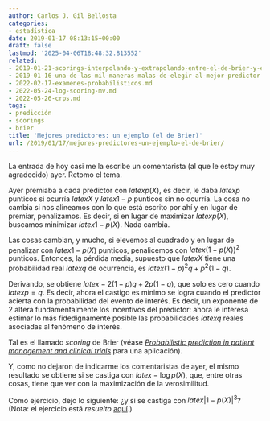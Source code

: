```yaml
---
author: Carlos J. Gil Bellosta
categories:
- estadística
date: 2019-01-17 08:13:15+00:00
draft: false
lastmod: '2025-04-06T18:48:32.813552'
related:
- 2019-01-21-scorings-interpolando-y-extrapolando-entre-el-de-brier-y-el-lineal.md
- 2019-01-16-una-de-las-mil-maneras-malas-de-elegir-al-mejor-predictor.md
- 2022-02-17-examenes-probabilisticos.md
- 2022-05-24-log-scoring-mv.md
- 2022-05-26-crps.md
tags:
- predicción
- scorings
- brier
title: 'Mejores predictores: un ejemplo (el de Brier)'
url: /2019/01/17/mejores-predictores-un-ejemplo-el-de-brier/
---
```


La entrada de hoy casi me la escribe un comentarista (al que le estoy muy agradecido) ayer. Retomo el tema.

Ayer premiaba a cada predictor con $latex p(X)$, es decir, le daba $latex p$ punticos si ocurría $latex X$ y $latex 1-p$ punticos sin no ocurría. La cosa no cambia si nos alineamos con lo que está escrito por ahí y en lugar de premiar, penalizamos. Es decir, si en lugar de maximizar $latex p(X)$, buscamos minimizar $latex 1 - p(X)$. Nada cambia.

Las cosas cambian, y mucho, si elevemos al cuadrado y en lugar de penalizar con $latex 1 - p(X)$ punticos, penalicemos con $latex (1 - p(X))^2$ punticos. Entonces, la pérdida media, supuesto que $latex X$ tiene una probabilidad real $latex q$ de ocurrencia, es $latex (1 - p)^2q + p^2(1-q)$.

Derivando, se obtiene $latex -2(1-p)q + 2p(1-q)$, que solo es cero cuando $latex p = q$. Es decir, ahora el castigo es mínimo se logra cuando el predictor acierta con la probabilidad del evento de interés. Es decir, un exponente de 2 altera fundamentalmente los incentivos del predictor: ahora le interesa estimar lo más fidedignamente posible las probabilidades $latex q$ reales asociadas al fenómeno de interés.

Tal es el llamado _scoring_ de Brier (véase _[Probabilistic prediction in patient management and clinical trials](https://onlinelibrary.wiley.com/doi/pdf/10.1002/sim.4780050506)_ para una aplicación).

Y, como no dejaron de indicarme los comentaristas de ayer, el mismo resultado se obtiene si se castiga con $latex -\log p(X)$, que, entre otras cosas, tiene que ver con la maximización de la verosimilitud.

Como ejercicio, dejo lo siguiente: ¿y si se castiga con $latex |1 - p(X)|^3$? (Nota: el ejercicio está _resuelto_ [aquí](https://www.datanalytics.com/2019/01/21/scorings-interpolando-y-extrapolando-entre-el-de-brier-y-el-lineal/).)